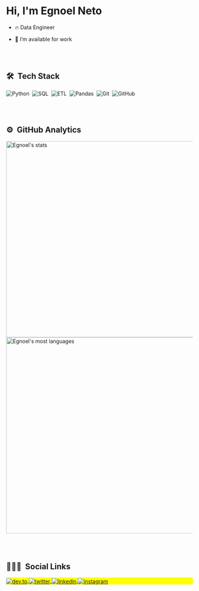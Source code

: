 <h1 align="left">Hi, I'm Egnoel Neto</h1>

- 🔥 Data Engineer

- 🔭 I’m available for work

<br><br>

## 🛠 &nbsp;Tech Stack

![Python](https://img.icons8.com/?size=100&id=l75OEUJkPAk4&format=png&color=000000)&nbsp;
![SQL](https://img.icons8.com/?size=100&id=J6KcaRLsTgpZ&format=png&color=000000)&nbsp;
![ETL](https://img.icons8.com/?size=100&id=XnaFYq2CF3iS&format=png&color=000000)&nbsp;
![Pandas](https://img.icons8.com/?size=100&id=xSkewUSqtErH&format=png&color=000000)&nbsp;
![Git](https://img.icons8.com/?size=100&id=20906&format=png&color=000000)&nbsp;
![GitHub](https://img.icons8.com/?size=100&id=12599&format=png&color=000000)&nbsp;


<br><br>

## ⚙️ &nbsp;GitHub Analytics

<p align="left">
<img width="530em" src="https://github-readme-stats.vercel.app/api?username=Egnoel&show_icons=true&theme=vision-friendly-dark" alt="Egnoel's stats"/>
<img width="530em" src="https://github-readme-stats.vercel.app/api/top-langs/?username=Egnoel&layout=compact&theme=vision-friendly-dark" alt="Egnoel's most languages"/>
</p>

<br><br>

## 👨🏽‍🦲 &nbsp;Social Links

<p align="left" style="background:yellow">
<a href="https://dev.to/egnoel" target="_blank">
  <img align="center" src="https://img.shields.io/badge/-Egnoel-05122A?style=flat&logo=dev.to" alt="dev.to"/>
</a>
<a href="[https://twitter.com/Egnoel_Neto](https://twitter.com/egnoelgenio)" target="_blank">
  <img align="center" src="https://img.shields.io/badge/-Egnoel-05122A?style=flat&logo=twitter" alt="twitter"/>  
</a>
<a href="https://www.linkedin.com/in/egnoel-neto/" target="_blank">
  <img align="center" src="https://img.shields.io/badge/-Egnoel-05122A?style=flat&logo=linkedin" alt="linkedin"/>
</a>
<a href="https://www.instagram.com/egnoelneto/" target="_blank">
 <img align="center" src="https://img.shields.io/badge/-Egnoel-05122A?style=flat&logo=instagram" alt="instagram"/>
</a>
</p>
